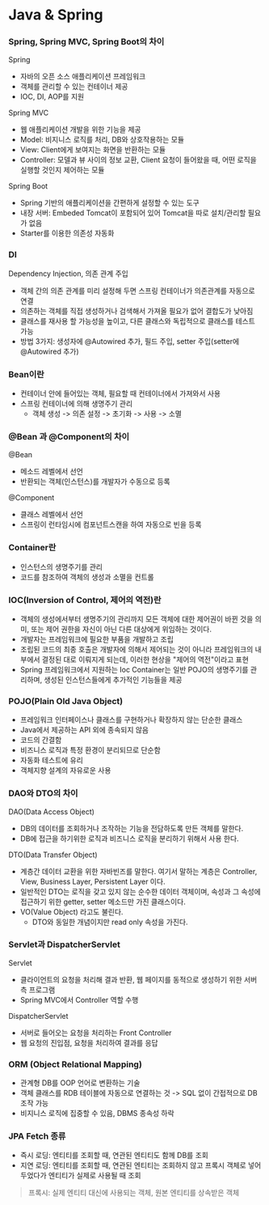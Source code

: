 # Java & Spring

### Spring, Spring MVC, Spring Boot의 차이
Spring
* 자바의 오픈 소스 애플리케이션 프레임워크
* 객체를 관리할 수 있는 컨테이너 제공
* IOC, DI, AOP를 지원
  
Spring MVC
* 웹 애플리케이션 개발을 위한 기능을 제공
* Model: 비지니스 로직를 처리, DB와 상호작용하는 모듈
* View: Client에게 보여지는 화면을 반환하는 모듈
* Controller: 모델과 뷰 사이의 정보 교환, Client 요청이 들어왔을 때, 어떤 로직을 실행할 것인지 제어하는 모듈

Spring Boot
* Spring 기반의 애플리케이션을 간편하게 설정할 수 있는 도구
* 내장 서버: Embeded Tomcat이 포함되어 있어 Tomcat을 따로 설치/관리할 필요가 없음
* Starter를 이용한 의존성 자동화

### DI
Dependency Injection, 의존 관계 주입
* 객체 간의 의존 관계를 미리 설정해 두면 스프링 컨테이너가 의존관계를 자동으로 연결
* 의존하는 객체를 직접 생성하거나 검색해서 가져올 필요가 없어 결합도가 낮아짐
* 클래스를 재사용 할 가능성을 높이고, 다른 클래스와 독립적으로 클래스를 테스트 가능
* 방법 3가지: 생성자에 @Autowired 추가, 필드 주입, setter 주입(setter에 @Autowired 추가)

### Bean이란
* 컨테이너 안에 들어있는 객체, 필요할 때 컨테이너에서 가져와서 사용
* 스프링 컨테이너에 의해 생명주기 관리
    * 객체 생성 -> 의존 설정 -> 초기화 -> 사용 -> 소멸
### @Bean 과 @Component의 차이
@Bean
* 메소드 레벨에서 선언
* 반환되는 객체(인스턴스)를 개발자가 수동으로 등록

@Component
* 클래스 레벨에서 선언
* 스프링이 런타임시에 컴포넌트스캔을 하여 자동으로 빈을 등록

### Container란
* 인스턴스의 생명주기를 관리
* 코드를 참조하여 객체의 생성과 소멸을 컨트롤

### IOC(Inversion of Control, 제어의 역전)란
* 객체의 생성에서부터 생명주기의 관리까지 모든 객체에 대한 제어권이 바뀐 것을 의미, 또는 제어 권한을 자신이 아닌 다른 대상에게 위임하는 것이다.
* 개발자는 프레임워크에 필요한 부품을 개발하고 조립
* 조립된 코드의 최종 호출은 개발자에 의해서 제어되는 것이 아니라 프레임워크의 내부에서 결정된 대로 이뤄지게 되는데, 이러한 현상을 "제어의 역전"이라고 표현
* Spring 프레임워크에서 지원하는 Ioc Container는 일반 POJO의 생명주기를 관리하며, 생성된 인스턴스들에게 추가적인 기능들을 제공

### POJO(Plain Old Java Object)
* 프레임워크 인터페이스나 클래스를 구현하거나 확장하지 않는 단순한 클래스
* Java에서 제공하는 API 외에 종속되지 않음
* 코드의 간결함
* 비즈니스 로직과 특정 환경이 분리되므로 단순함
* 자동화 테스트에 유리 
* 객체지향 설계의 자유로운 사용

### DAO와 DTO의 차이
DAO(Data Access Object)
* DB의 데이터를 조회하거나 조작하는 기능을 전담하도록 만든 객체를 말한다.
* DB에 접근을 하기위한 로직과 비즈니스 로직을 분리하기 위해서 사용 한다.

DTO(Data Transfer Object)
* 계층간 데이터 교환을 위한 자바빈즈를 말한다.
여기서 말하는 계층은 Controller, View, Business Layer, Persistent Layer 이다.
* 일반적인 DTO는 로직을 갖고 있지 않는 순수한 데이터 객체이며, 속성과 그 속성에 접근하기 위한 getter, setter 메소드만 가진 클래스이다.
* VO(Value Object) 라고도 불린다.
  * DTO와 동일한 개념이지만 read only 속성을 가진다.


### Servlet과 DispatcherServlet
Servlet
* 클라이언트의 요청을 처리해 결과 반환, 웹 페이지를 동적으로 생성하기 위한 서버측 프로그램
* Spring MVC에서 Controller 역할 수행

DispatcherServlet
* 서버로 들어오는 요청을 처리하는 Front Controller
* 웹 요청의 진입점, 요청을 처리하여 결과를 응답

### ORM (Object Relational Mapping)
* 관계형 DB를 OOP 언어로 변환하는 기술
* 객체 클래스를 RDB 테이블에 자동으로 연결하는 것 -> SQL 없이 간접적으로 DB 조작 가능
* 비지니스 로직에 집중할 수 있음, DBMS 종속성 하락

### JPA Fetch 종류
* 즉시 로딩: 엔티티를 조회할 때, 연관된 엔티티도 함께 DB를 조회
* 지연 로딩: 엔티티를 조회할 때, 연관된 엔티티는 조회하지 않고 프록시 객체로 넣어두었다가 엔티티가 실제로 사용될 때 조회
> 프록시: 실제 엔티티 대신에 사용되는 객체, 원본 엔티티를 상속받은 객체